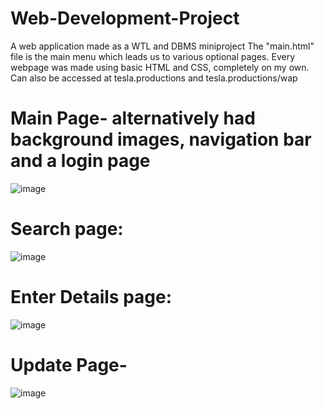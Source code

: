 # Web-Development-Project
A web application made as a WTL and DBMS miniproject
The "main.html" file is the main menu which leads us to various optional pages.
Every webpage was made using basic HTML and CSS, completely on my own.
Can also be accessed at tesla.productions and tesla.productions/wap

# Main Page- alternatively had background images, navigation bar and a login page

![image](https://user-images.githubusercontent.com/61795414/120082706-0b520a80-c0e2-11eb-9b06-4536322306a4.png)

# Search page:

![image](https://user-images.githubusercontent.com/61795414/120082720-23c22500-c0e2-11eb-9a93-c6e825ad719f.png)

# Enter Details page:

![image](https://user-images.githubusercontent.com/61795414/120082747-43594d80-c0e2-11eb-91df-fe46829f5cce.png)

# Update Page-

![image](https://user-images.githubusercontent.com/61795414/120082766-5ff58580-c0e2-11eb-9bfc-5d25faeb2c03.png)
